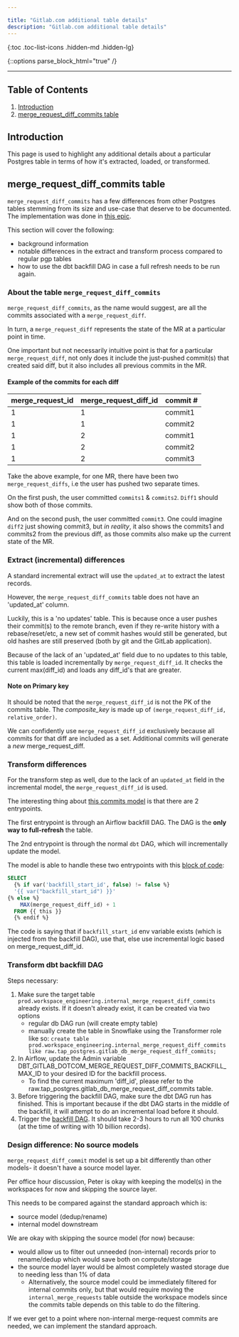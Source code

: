 ```yaml
---

title: "Gitlab.com additional table details"
description: "Gitlab.com additional table details"
---
```






{:toc .toc-list-icons .hidden-md .hidden-lg}

{::options parse_block_html="true" /}

---

## Table of Contents

1. [Introduction](#introduction)
2. [merge_request_diff_commits table](#merge_request_diff_commits-table)

## Introduction

This page is used to highlight any additional details about a particular Postgres table in terms of how it's extracted, loaded, or transformed.


## merge_request_diff_commits table

`merge_request_diff_commits` has a few differences from other Postgres tables stemming from its size and use-case that deserve to be documented. The implementation was done in [this epic](https://gitlab.com/groups/gitlab-data/-/epics/911#note_1517320426).

This section will cover the following:
- background information
- notable differences in the extract and transform process compared to regular pgp tables
- how to use the dbt backfill DAG in case a full refresh needs to be run again.


### About the table `merge_request_diff_commits`

`merge_request_diff_commits`, as the name would suggest, are all the commits associated with a `merge_request_diff`.

In turn, a `merge_request_diff` represents the state of the MR at a particular point in time.

One important but not necessarily intuitive point is that for a particular `merge_request_diff`, not only does it include the just-pushed commit(s) that created said diff, but it also includes all previous commits in the MR.

#### Example of the commits for each diff

|merge_request_id|merge_request_diff_id|commit #|
|----------------|---------------------|--------|
|1               |1                    |commit1 |
|1               |1                    |commit2 |
|1               |2                    |commit1 |
|1               |2                    |commit2 |
|1               |2                    |commit3 |

Take the above example, for one MR, there have been two `merge_request_diffs`, i.e the user has pushed two separate times.

On the first push, the user committed `commits1` & `commits2`.  `Diff1` should show both of those commits.

And on the second push, the user committed `commit3`. One could imagine `diff2` just showing commit3, but *in reality*, it also shows the commits1 and commits2 from the previous diff, as those commits also make up the current state of the MR.



### Extract (incremental) differences

A standard incremental extract will use the `updated_at` to extract the latest records.

However, the `merge_request_diff_commits` table does not have an 'updated_at' column.

Luckily, this is a 'no updates' table. This is because once a user pushes their commit(s) to the remote branch, even if they re-write history with a rebase/reset/etc, a new set of commit hashes would still be generated, but old hashes are still preserved (both by git and the GitLab application).

Because of the lack of an 'updated_at' field due to no updates to this table, this table is loaded incrementally by `merge_request_diff_id`. It checks the current max(diff_id) and loads any diff_id's that are greater.

#### Note on Primary key

It should be noted that the `merge_request_diff_id` is not the PK of the commits table. The *composite_key* is made up of `(merge_request_diff_id, relative_order)`.

We can confidently use `merge_request_diff_id` exclusively because all commits for that diff are included as a set. Additional commits will generate a *new* merge_request_diff.

### Transform differences

For the transform step as well, due to the lack of an `updated_at` field in the incremental model, the `merge_request_diff_id` is used.

The interesting thing about [this commits model](https://gitlab.com/gitlab-data/analytics/-/blob/master/transform/snowflake-dbt/models/workspaces/workspace_engineering/merge_request_diffs/internal_merge_request_diff_commits.sql) is that there are 2 entrypoints.

The first entrypoint is through an Airflow backfill DAG. The DAG is the **only way to full-refresh** the table.

The 2nd entrypoint is through the normal `dbt` DAG, which will incrementally update the model.

The model is able to handle these two entrypoints with this [block of code](https://gitlab.com/gitlab-data/analytics/-/blob/master/transform/snowflake-dbt/models/workspaces/workspace_engineering/merge_request_diffs/internal_merge_request_diff_commits.sql#L26-32):

```sql
SELECT
  {% if var('backfill_start_id', false) != false %}
  '{{ var("backfill_start_id") }}'
{% else %}
    MAX(merge_request_diff_id) + 1
  FROM {{ this }}
  {% endif %}
```

The code is saying that if `backfill_start_id` env variable exists (which is injected from the backfill DAG), use that, else use incremental logic based on merge_request_diff_id.

### Transform dbt backfill DAG

Steps necessary:

1. Make sure the target table `prod.workspace_engineering.internal_merge_request_diff_commits` already exists. If it doesn't already exist, it can be created via two options
    - regular db DAG run (will create empty table)
    - manually create the table in Snowflake using the Transformer role like so: `create table prod.workspace_engineering.internal_merge_request_diff_commits like raw.tap_postgres.gitlab_db_merge_request_diff_commits;`
1. In Airflow, update the Admin variable DBT_GITLAB_DOTCOM_MERGE_REQUEST_DIFF_COMMITS_BACKFILL_MAX_ID to your desired ID for the backfill process.
    - To find the current maximum 'diff_id', please refer to the raw.tap_postgres.gitlab_db_merge_request_diff_commits table.
1. Before triggering the backfill DAG, make sure the dbt DAG run has finished. This is important because if the dbt DAG starts in the middle of the backfill, it will attempt to do an incremental load before it should.
1. Trigger the [backfill DAG](http://airflow.gitlabdata.com/dags/dbt_gitlab_dotcom_merge_request_diff_commits_backfill/grid). It should take 2-3 hours to run all 100 chunks (at the time of writing with 10 billion records).


### Design difference: No source models

`merge_request_diff_commit` model is set up a bit differently than other models- it doesn't have a source model layer.

Per office hour discussion, Peter is okay with keeping the model(s) in the workspaces for now and skipping the source layer.

This needs to be compared against the standard approach which is:
- source model (dedup/rename)
- internal model downstream

We are okay with skipping the source model (for now) because:
- would allow us to filter out unneeded (non-internal) records prior to rename/dedup which would save both on compute/storage
- the source model layer would be almost completely wasted storage due to needing less than 1% of data
  - Alternatively, the source model could be immediately filtered for internal commits only, but that would require moving the `internal_merge_requests` table outside the workspace models since the commits table depends on this table to do the filtering.

If we ever get to a point where non-internal merge-request commits are needed, we can implement the standard approach.
